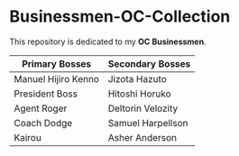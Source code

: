 # Businessmen-OC-Collection
This repository is dedicated to my **OC Businessmen**. 

|**Primary Bosses**               |**Secondary Bosses**          |
|---------------------------------|------------------------------|
| Manuel Hijiro Kenno             | Jizota Hazuto                | 
| President Boss                  | Hitoshi Horuko               |
| Agent Roger                     | Deltorin Velozity            |
| Coach Dodge                     | Samuel Harpellson            |
| Kairou                          | Asher Anderson               |
